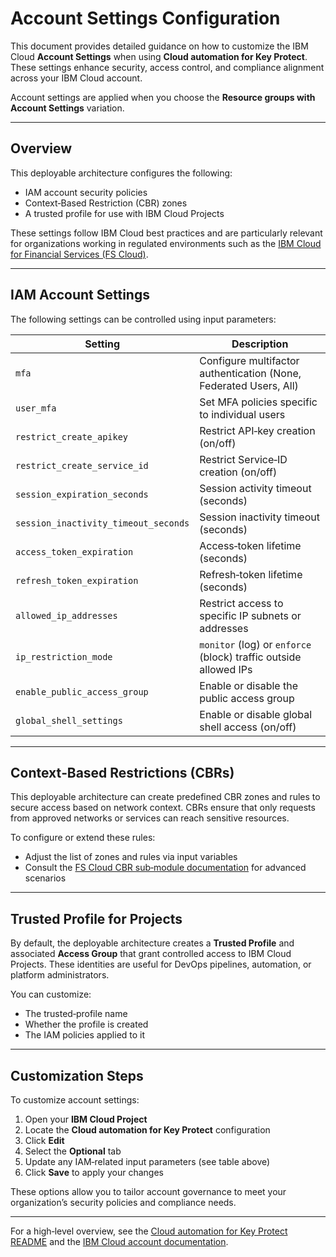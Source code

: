 # Account Settings Configuration

This document provides detailed guidance on how to customize the IBM Cloud **Account Settings** when using **Cloud automation for Key Protect**. These settings enhance security, access control, and compliance alignment across your IBM Cloud account.

Account settings are applied when you choose the **Resource groups with Account Settings** variation.

---

## Overview

This deployable architecture configures the following:

* IAM account security policies
* Context‑Based Restriction (CBR) zones
* A trusted profile for use with IBM Cloud Projects

These settings follow IBM Cloud best practices and are particularly relevant for organizations working in regulated environments such as the [IBM Cloud for Financial Services (FS Cloud)](https://cloud.ibm.com/docs/framework-financial-services?topic=framework-financial-services-about).

---

## IAM Account Settings

The following settings can be controlled using input parameters:

| Setting                              | Description                                                       |
| ------------------------------------ | ----------------------------------------------------------------- |
| `mfa`                                | Configure multifactor authentication (None, Federated Users, All) |
| `user_mfa`                           | Set MFA policies specific to individual users                     |
| `restrict_create_apikey`             | Restrict API‑key creation (on/off)                                |
| `restrict_create_service_id`         | Restrict Service‑ID creation (on/off)                             |
| `session_expiration_seconds`         | Session activity timeout (seconds)                                |
| `session_inactivity_timeout_seconds` | Session inactivity timeout (seconds)                              |
| `access_token_expiration`            | Access‑token lifetime (seconds)                                   |
| `refresh_token_expiration`           | Refresh‑token lifetime (seconds)                                  |
| `allowed_ip_addresses`               | Restrict access to specific IP subnets or addresses               |
| `ip_restriction_mode`                | `monitor` (log) or `enforce` (block) traffic outside allowed IPs  |
| `enable_public_access_group`         | Enable or disable the public access group                         |
| `global_shell_settings`              | Enable or disable global shell access (on/off)                    |

---

## Context‑Based Restrictions (CBRs)

This deployable architecture can create predefined CBR zones and rules to secure access based on network context. CBRs ensure that only requests from approved networks or services can reach sensitive resources.

To configure or extend these rules:

* Adjust the list of zones and rules via input variables
* Consult the [FS Cloud CBR sub‑module documentation](https://github.com/terraform-ibm-modules/terraform-ibm-cbr-fscloud) for advanced scenarios

---

## Trusted Profile for Projects

By default, the deployable architecture creates a **Trusted Profile** and associated **Access Group** that grant controlled access to IBM Cloud Projects. These identities are useful for DevOps pipelines, automation, or platform administrators.

You can customize:

* The trusted‑profile name
* Whether the profile is created
* The IAM policies applied to it

---

## Customization Steps

To customize account settings:

1. Open your **IBM Cloud Project**
2. Locate the **Cloud automation for Key Protect** configuration
3. Click **Edit**
4. Select the **Optional** tab
5. Update any IAM‑related input parameters (see table above)
6. Click **Save** to apply your changes

These options allow you to tailor account governance to meet your organization’s security policies and compliance needs.

---

For a high‑level overview, see the [Cloud automation for Key Protect README](./about.md) and the [IBM Cloud account documentation](https://cloud.ibm.com/docs/account).
